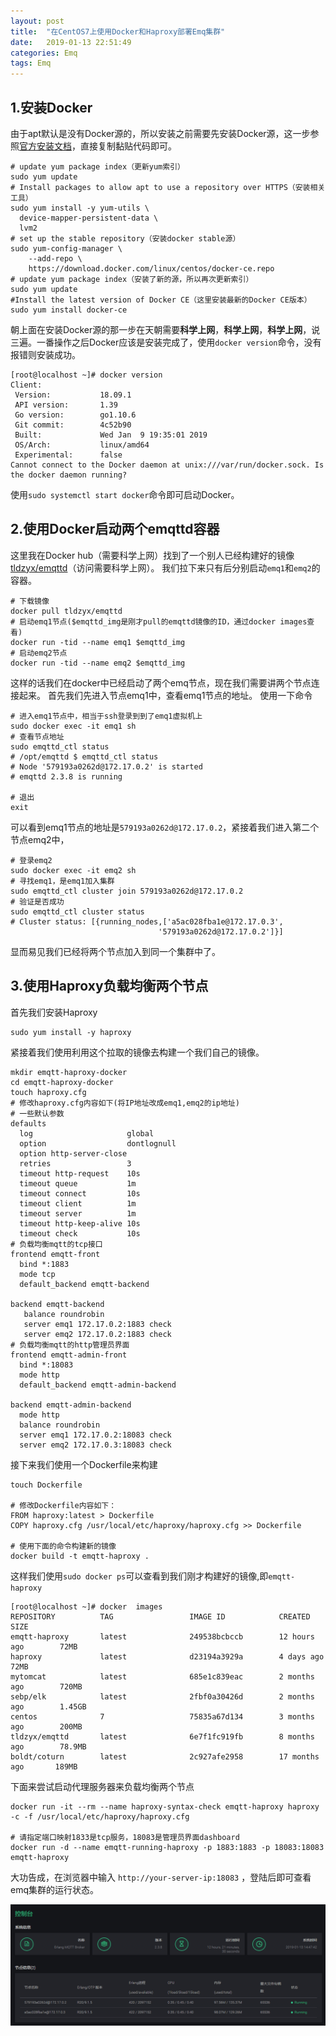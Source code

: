 ```yaml
---
layout: post
title:  "在CentOS7上使用Docker和Haproxy部署Emq集群"
date:   2019-01-13 22:51:49
categories: Emq
tags: Emq
---
```

## 1.安装Docker
由于apt默认是没有Docker源的，所以安装之前需要先安装Docker源，这一步参照[官方安装文档](https://docs.docker.com/install/linux/docker-ce/ubuntu/)，直接复制黏贴代码即可。
```
# update yum package index（更新yum索引）
sudo yum update
# Install packages to allow apt to use a repository over HTTPS（安装相关工具）
sudo yum install -y yum-utils \
  device-mapper-persistent-data \
  lvm2
# set up the stable repository（安装docker stable源）
sudo yum-config-manager \
    --add-repo \
    https://download.docker.com/linux/centos/docker-ce.repo
# update yum package index（安装了新的源，所以再次更新索引）
sudo yum update
#Install the latest version of Docker CE（这里安装最新的Docker CE版本）
sudo yum install docker-ce
```
朝上面在安装Docker源的那一步在天朝需要**科学上网**，**科学上网**，**科学上网**，说三遍。一番操作之后Docker应该是安装完成了，使用`docker version`命令，没有报错则安装成功。
```
[root@localhost ~]# docker version
Client:
 Version:           18.09.1
 API version:       1.39
 Go version:        go1.10.6
 Git commit:        4c52b90
 Built:             Wed Jan  9 19:35:01 2019
 OS/Arch:           linux/amd64
 Experimental:      false
Cannot connect to the Docker daemon at unix:///var/run/docker.sock. Is the docker daemon running?
```
使用`sudo systemctl start docker`命令即可启动Docker。

## 2.使用Docker启动两个emqttd容器
这里我在Docker hub（需要科学上网）找到了一个别人已经构建好的镜像[tldzyx/emqttd](https://hub.docker.com/r/tldzyx/emqttd)（访问需要科学上网）。
我们拉下来只有后分别启动`emq1`和`emq2`的容器。
```
# 下载镜像
docker pull tldzyx/emqttd
# 启动emq1节点($emqttd_img是刚才pull的emqttd镜像的ID，通过docker images查看)
docker run -tid --name emq1 $emqttd_img
# 启动emq2节点
docker run -tid --name emq2 $emqttd_img
```
这样的话我们在docker中已经启动了两个emq节点，现在我们需要讲两个节点连接起来。
首先我们先进入节点emq1中，查看emq1节点的地址。
使用一下命令
```
# 进入emq1节点中，相当于ssh登录到到了emq1虚拟机上
sudo docker exec -it emq1 sh 
# 查看节点地址
sudo emqttd_ctl status
# /opt/emqttd $ emqttd_ctl status
# Node '579193a0262d@172.17.0.2' is started
# emqttd 2.3.8 is running

# 退出
exit
```
可以看到emq1节点的地址是`579193a0262d@172.17.0.2`，紧接着我们进入第二个节点emq2中，
```
# 登录emq2
sudo docker exec -it emq2 sh
# 寻找emq1，是emq1加入集群
sudo emqttd_ctl cluster join 579193a0262d@172.17.0.2
# 验证是否成功
sudo emqttd_ctl cluster status
# Cluster status: [{running_nodes,['a5ac028fba1e@172.17.0.3',
                                 '579193a0262d@172.17.0.2']}]
```
显而易见我们已经将两个节点加入到同一个集群中了。

## 3.使用Haproxy负载均衡两个节点
首先我们安装Haproxy
```
sudo yum install -y haproxy
```
紧接着我们使用利用这个拉取的镜像去构建一个我们自己的镜像。
```
mkdir emqtt-haproxy-docker
cd emqtt-haproxy-docker
touch haproxy.cfg
# 修改haproxy.cfg内容如下(将IP地址改成emq1,emq2的ip地址)
# 一些默认参数
defaults
  log                     global
  option                  dontlognull
  option http-server-close
  retries                 3
  timeout http-request    10s
  timeout queue           1m
  timeout connect         10s
  timeout client          1m
  timeout server          1m
  timeout http-keep-alive 10s
  timeout check           10s
# 负载均衡mqtt的tcp接口
frontend emqtt-front
  bind *:1883
  mode tcp
  default_backend emqtt-backend

backend emqtt-backend
   balance roundrobin
   server emq1 172.17.0.2:1883 check
   server emq2 172.17.0.2:1883 check
# 负载均衡mqtt的http管理员界面
frontend emqtt-admin-front
  bind *:18083
  mode http
  default_backend emqtt-admin-backend

backend emqtt-admin-backend
  mode http
  balance roundrobin
  server emq1 172.17.0.2:18083 check
  server emq2 172.17.0.3:18083 check
```
接下来我们使用一个Dockerfile来构建
```
touch Dockerfile

# 修改Dockerfile内容如下：
FROM haproxy:latest > Dockerfile
COPY haproxy.cfg /usr/local/etc/haproxy/haproxy.cfg >> Dockerfile

# 使用下面的命令构建新的镜像
docker build -t emqtt-haproxy .
```
这样我们使用`sudo docker ps`可以查看到我们刚才构建好的镜像,即`emqtt-haproxy`
```
[root@localhost ~]# docker  images
REPOSITORY          TAG                 IMAGE ID            CREATED             SIZE
emqtt-haproxy       latest              249538bcbccb        12 hours ago        72MB
haproxy             latest              d23194a3929a        4 days ago          72MB
mytomcat            latest              685e1c839eac        2 months ago        720MB
sebp/elk            latest              2fbf0a30426d        2 months ago        1.45GB
centos              7                   75835a67d134        3 months ago        200MB
tldzyx/emqttd       latest              6e7f1fc919fb        8 months ago        78.9MB
boldt/coturn        latest              2c927afe2958        17 months ago       189MB
```
下面来尝试启动代理服务器来负载均衡两个节点
```
docker run -it --rm --name haproxy-syntax-check emqtt-haproxy haproxy -c -f /usr/local/etc/haproxy/haproxy.cfg

# 请指定端口映射1833是tcp服务，18083是管理员界面dashboard
docker run -d --name emqtt-running-haproxy -p 1883:1883 -p 18083:18083 emqtt-haproxy
```

大功告成，在浏览器中输入 `http://your-server-ip:18083` ，登陆后即可查看emq集群的运行状态。

![emq_node](/assets/img/2019-01-13-emq-node.png)